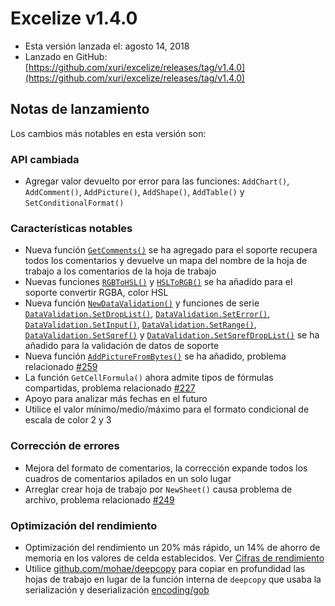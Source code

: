# Excelize v1.4.0

* Esta versión lanzada el: agosto 14, 2018
* Lanzado en GitHub: [https://github.com/xuri/excelize/releases/tag/v1.4.0](https://github.com/xuri/excelize/releases/tag/v1.4.0)

## Notas de lanzamiento

Los cambios más notables en esta versión son:

### API cambiada

* Agregar valor devuelto por error para las funciones: `AddChart()`, `AddComment()`, `AddPicture()`, `AddShape()`, `AddTable()` y `SetConditionalFormat()`

### Características notables

* Nueva función [`GetComments()`](https://pkg.go.dev/github.com/xuri/excelize@v1.4.0#File.GetComments) se ha agregado para el soporte recupera todos los comentarios y devuelve un mapa del nombre de la hoja de trabajo a los comentarios de la hoja de trabajo
* Nuevas funciones [`RGBToHSL()`](https://pkg.go.dev/github.com/xuri/excelize@v1.4.0#RGBToHSL) y [`HSLToRGB()`](https://pkg.go.dev/github.com/xuri/excelize@v1.4.0#HSLToRGB) se ha añadido para el soporte convertir RGBA, color HSL
* Nueva función [`NewDataValidation()`](https://pkg.go.dev/github.com/xuri/excelize@v1.4.0#NewDataValidation) y funciones de serie [`DataValidation.SetDropList()`](https://pkg.go.dev/github.com/xuri/excelize@v1.4.0#DataValidation.SetDropList), [`DataValidation.SetError()`](https://pkg.go.dev/github.com/xuri/excelize@v1.4.0#DataValidation.SetError), [`DataValidation.SetInput()`](https://pkg.go.dev/github.com/xuri/excelize@v1.4.0#DataValidation.SetInput), [`DataValidation.SetRange()`](https://pkg.go.dev/github.com/xuri/excelize@v1.4.0#DataValidation.SetRange), [`DataValidation.SetSqref()`](https://pkg.go.dev/github.com/xuri/excelize@v1.4.0#DataValidation.SetSqref) y [`DataValidation.SetSqrefDropList()`](https://pkg.go.dev/github.com/xuri/excelize@v1.4.0#DataValidation.SetSqrefDropList) se ha añadido para la validación de datos de soporte
* Nueva función [`AddPictureFromBytes()`](https://pkg.go.dev/github.com/xuri/excelize@v1.4.0#File.AddPictureFromBytes) se ha añadido, problema relacionado [#259](https://github.com/xuri/excelize/issues/259)
* La función `GetCellFormula()` ahora admite tipos de fórmulas compartidas, problema relacionado [#227](https://github.com/xuri/excelize/issues/227)
* Apoyo para analizar más fechas en el futuro
* Utilice el valor mínimo/medio/máximo para el formato condicional de escala de color 2 y 3

### Corrección de errores

* Mejora del formato de comentarios, la corrección expande todos los cuadros de comentarios apilados en un solo lugar
* Arreglar crear hoja de trabajo por `NewSheet()` causa problema de archivo, problema relacionado [#249](https://github.com/xuri/excelize/issues/249)

### Optimización del rendimiento

* Optimización del rendimiento un 20% más rápido, un 14% de ahorro de memoria en los valores de celda establecidos. Ver [Cifras de rendimiento](https://github.com/xuri/excelize/wiki#performance-figures)
* Utilice [github.com/mohae/deepcopy](github.com/mohae/deepcopy) para copiar en profundidad las hojas de trabajo en lugar de la función interna de `deepcopy` que usaba la serialización y deserialización [encoding/gob](https://blog.golang.org/gobs-of-data)
